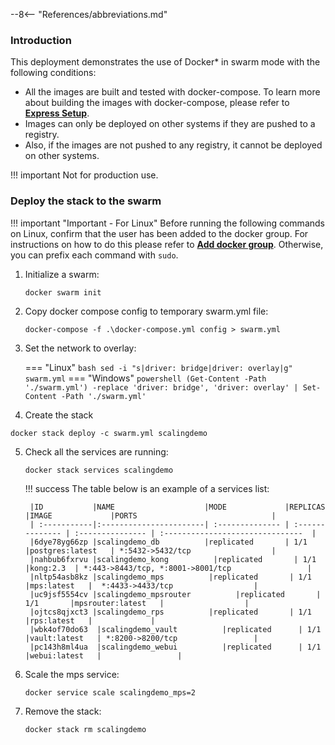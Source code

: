 --8<-- "References/abbreviations.md"

### Introduction
This deployment demonstrates the use of Docker* in swarm mode with the following conditions: 

- All the images are built and tested with docker-compose. To learn more about building the images with docker-compose, please refer to [**Express Setup**](../../Docker/dockerLocal.md). 
- Images can only be deployed on other systems if they are pushed to a registry. 
- Also, if the images are not pushed to any registry, it cannot be deployed on other systems. 


!!! important
    Not for production use. 

### Deploy the stack to the swarm

!!! important "Important - For Linux"
    Before running the following commands on Linux, confirm that the user has been added to the docker group. For instructions on how to do this please refer to [**Add docker group**](https://docs.docker.com/engine/install/linux-postinstall/#manage-docker-as-a-non-root-user). Otherwise, you can prefix each command with `sudo`.

1. Initialize a swarm:
   
     ```
     docker swarm init
     ```      

2. Copy docker compose config to temporary swarm.yml file:
   
    ```
    docker-compose -f .\docker-compose.yml config > swarm.yml
    ```

3. Set the network to overlay: 
   
    === "Linux"
        ```
        bash sed -i "s|driver: bridge|driver: overlay|g" swarm.yml
        ```
    === "Windows"
        ```
        powershell (Get-Content -Path './swarm.yml') -replace 'driver: bridge', 'driver: overlay' | Set-Content -Path './swarm.yml'
        ```
4. Create the stack
```
docker stack deploy -c swarm.yml scalingdemo
```

5. Check all the services are running:

    ```
    docker stack services scalingdemo
    ```

    !!! success
        The table below is an example of a services list: 
        
        |ID           |NAME                    |MODE             |REPLICAS         |IMAGE             |PORTS                              |
        | :-----------|:-----------------------| :-------------- | :-------------- | :--------------- | :-------------------------------  |
        |6dye78yg66zp |scalingdemo_db          |replicated       | 1/1             |postgres:latest   | *:5432->5432/tcp                  |
        |nahbub6fxrvu |scalingdemo_kong          |replicated       | 1/1            |kong:2.3  | *:443->8443/tcp, *:8001->8001/tcp                 |
        |nltp54asb8kz |scalingdemo_mps          |replicated       | 1/1             |mps:latest   |  *:4433->4433/tcp                  |
        |uc9jsf5554cv |scalingdemo_mpsrouter          |replicated       | 1/1       |mpsrouter:latest   |                  |
        |ojtcs8qjxct3 |scalingdemo_rps          |replicated       | 1/1             |rps:latest   |             |
        |wbk4of70do63  |scalingdemo_vault          |replicated      | 1/1             |vault:latest   | *:8200->8200/tcp                 |
        |pc143h8ml4ua  |scalingdemo_webui          |replicated      | 1/1             |webui:latest   |                 |


6. Scale the mps service:

    ```
    docker service scale scalingdemo_mps=2
    ```

   
7. Remove the stack:

    ```
    docker stack rm scalingdemo
    ```
